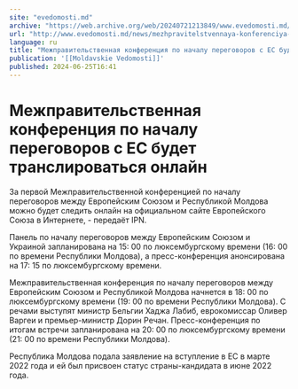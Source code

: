 ```yaml
---
site: "evedomosti.md"
archive: "https://web.archive.org/web/20240721213849/www.evedomosti.md/news/mezhpravitelstvennaya-konferenciya-po-nachalu-peregovorov-s"
url: "http://www.evedomosti.md/news/mezhpravitelstvennaya-konferenciya-po-nachalu-peregovorov-s"
language: ru
title: "Межправительственная конференция по началу переговоров с ЕС будет транслироваться онлайн"
publication: '[[Moldavskie Vedomosti]]'
published: 2024-06-25T16:41
---
```


# Межправительственная конференция по началу переговоров с ЕС будет транслироваться онлайн

За первой Межправительственной конференцией по началу переговоров между Европейским Союзом и Республикой Молдова можно будет следить онлайн на официальном сайте Европейского Союза в Интернете, - передаёт IPN.

Панель по началу переговоров между Европейским Союзом и Украиной запланирована на 15: 00 по люксембургскому времени (16: 00 по времени Республики Молдова), а пресс-конференция анонсирована на 17: 15 по люксембургскому времени.

Межправительственная конференция по началу переговоров между Европейским Союзом и Республикой Молдова начнется в 18: 00 по люксембургскому времени (19: 00 по времени Республики Молдова). С речами выступят министр Бельгии Хаджа Лабиб, еврокомиссар Оливер Варгеи и премьер-министр Дорин Речан. Пресс-конференция по итогам встречи запланирована на 20: 00 по люксембургскому времени (21: 00 по времени Республики Молдова).

Республика Молдова подала заявление на вступление в ЕС в марте 2022 года и ей был присвоен статус страны-кандидата в июне 2022 года.